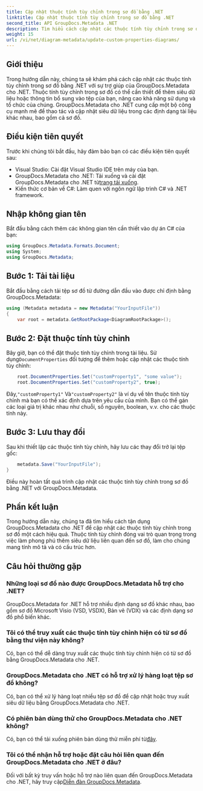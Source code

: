```yaml
---
title: Cập nhật thuộc tính tùy chỉnh trong sơ đồ bằng .NET
linktitle: Cập nhật thuộc tính tùy chỉnh trong sơ đồ bằng .NET
second_title: API GroupDocs.Metadata .NET
description: Tìm hiểu cách cập nhật các thuộc tính tùy chỉnh trong sơ đồ bằng .NET với GroupDocs.Metadata cho .NET. Tăng cường siêu dữ liệu một cách dễ dàng.
weight: 15
url: /vi/net/diagram-metadata/update-custom-properties-diagrams/
---
```

## Giới thiệu
Trong hướng dẫn này, chúng ta sẽ khám phá cách cập nhật các thuộc tính tùy chỉnh trong sơ đồ bằng .NET với sự trợ giúp của GroupDocs.Metadata cho .NET. Thuộc tính tùy chỉnh trong sơ đồ có thể cần thiết để thêm siêu dữ liệu hoặc thông tin bổ sung vào tệp của bạn, nâng cao khả năng sử dụng và tổ chức của chúng. GroupDocs.Metadata cho .NET cung cấp một bộ công cụ mạnh mẽ để thao tác và cập nhật siêu dữ liệu trong các định dạng tài liệu khác nhau, bao gồm cả sơ đồ.
## Điều kiện tiên quyết
Trước khi chúng tôi bắt đầu, hãy đảm bảo bạn có các điều kiện tiên quyết sau:
- Visual Studio: Cài đặt Visual Studio IDE trên máy của bạn.
-  GroupDocs.Metadata cho .NET: Tải xuống và cài đặt GroupDocs.Metadata cho .NET từ[trang tải xuống](https://releases.groupdocs.com/metadata/net/).
- Kiến thức cơ bản về C#: Làm quen với ngôn ngữ lập trình C# và .NET framework.

## Nhập không gian tên
Bắt đầu bằng cách thêm các không gian tên cần thiết vào dự án C# của bạn:
```csharp
using GroupDocs.Metadata.Formats.Document;
using System;
using GroupDocs.Metadata;
```
## Bước 1: Tải tài liệu
Bắt đầu bằng cách tải tệp sơ đồ từ đường dẫn đầu vào được chỉ định bằng GroupDocs.Metadata:
```csharp
using (Metadata metadata = new Metadata("YourInputFile"))
{
    var root = metadata.GetRootPackage<DiagramRootPackage>();
```
## Bước 2: Đặt thuộc tính tùy chỉnh
 Bây giờ, bạn có thể đặt thuộc tính tùy chỉnh trong tài liệu. Sử dụng`DocumentProperties` đối tượng để thêm hoặc cập nhật các thuộc tính tùy chỉnh:
```csharp
    root.DocumentProperties.Set("customProperty1", "some value");
    root.DocumentProperties.Set("customProperty2", true);
```
 Đây,`"customProperty1"` Và`"customProperty2"` là ví dụ về tên thuộc tính tùy chỉnh mà bạn có thể xác định dựa trên yêu cầu của mình. Bạn có thể gán các loại giá trị khác nhau như chuỗi, số nguyên, boolean, v.v. cho các thuộc tính này.
## Bước 3: Lưu thay đổi
Sau khi thiết lập các thuộc tính tùy chỉnh, hãy lưu các thay đổi trở lại tệp gốc:
```csharp
    metadata.Save("YourInputFile");
}
```
Điều này hoàn tất quá trình cập nhật các thuộc tính tùy chỉnh trong sơ đồ bằng .NET với GroupDocs.Metadata.

## Phần kết luận
Trong hướng dẫn này, chúng ta đã tìm hiểu cách tận dụng GroupDocs.Metadata cho .NET để cập nhật các thuộc tính tùy chỉnh trong sơ đồ một cách hiệu quả. Thuộc tính tùy chỉnh đóng vai trò quan trọng trong việc làm phong phú thêm siêu dữ liệu liên quan đến sơ đồ, làm cho chúng mang tính mô tả và có cấu trúc hơn.

## Câu hỏi thường gặp
### Những loại sơ đồ nào được GroupDocs.Metadata hỗ trợ cho .NET?
GroupDocs.Metadata for .NET hỗ trợ nhiều định dạng sơ đồ khác nhau, bao gồm sơ đồ Microsoft Visio (VSD, VSDX), Bản vẽ (VDX) và các định dạng sơ đồ phổ biến khác.
### Tôi có thể truy xuất các thuộc tính tùy chỉnh hiện có từ sơ đồ bằng thư viện này không?
Có, bạn có thể dễ dàng truy xuất các thuộc tính tùy chỉnh hiện có từ sơ đồ bằng GroupDocs.Metadata cho .NET.
### GroupDocs.Metadata cho .NET có hỗ trợ xử lý hàng loạt tệp sơ đồ không?
Có, bạn có thể xử lý hàng loạt nhiều tệp sơ đồ để cập nhật hoặc truy xuất siêu dữ liệu bằng GroupDocs.Metadata cho .NET.
### Có phiên bản dùng thử cho GroupDocs.Metadata cho .NET không?
 Có, bạn có thể tải xuống phiên bản dùng thử miễn phí từ[đây](https://releases.groupdocs.com/).
### Tôi có thể nhận hỗ trợ hoặc đặt câu hỏi liên quan đến GroupDocs.Metadata cho .NET ở đâu?
 Đối với bất kỳ truy vấn hoặc hỗ trợ nào liên quan đến GroupDocs.Metadata cho .NET, hãy truy cập[Diễn đàn GroupDocs.Metadata](https://forum.groupdocs.com/c/metadata/14).